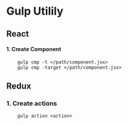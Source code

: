 # Gulp Utilily

## React

#### 1. Create Component
```
	gulp cmp -t </path/component.jsx>
	gulp cmp -target </path/component.jsx>
```


## Redux

### 1. Create actions
```
	gulp action <action>
```
